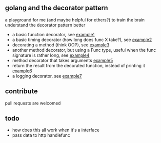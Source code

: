 ## golang and the decorator pattern

a playground for me (and maybe helpful for others?) to train the brain understand the decorator pattern better

- a basic function decorator, see [example1](example1/)
- a basic timing decorator (how long does func X take?), see [example2](example2/)
- decorating a method (think OOP), see [example3](example3/)
- another method decorator, but using a Func type, useful when the func signature is rather long, see [example4](example4/)
- method decorator that takes arguments [example5](example5/)
- return the result from the decorated function, instead of printing it [example6](example6/)
- a logging decorator, see [example7](example7/)

## contribute

pull requests are welcomed 

## todo

- how does this all work when it's a interface
- pass data to http handlefunc

